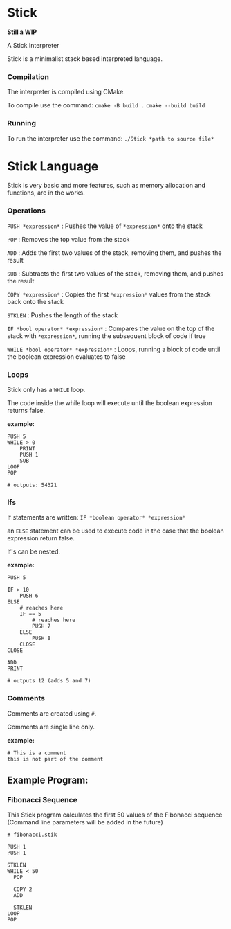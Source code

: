 # Stick

**Still a WIP**

A Stick Interpreter

Stick is a minimalist stack based interpreted language.

### Compilation

The interpreter is compiled using CMake.

To compile use the command:
`cmake -B build .`
`cmake --build build`

### Running

To run the interpreter use the command:
`./Stick *path to source file*`


# Stick Language

Stick is very basic and more features, such as memory allocation and functions, are in the works.

### Operations

`PUSH *expression*` : Pushes the value of `*expression*` onto the stack

`POP` : Removes the top value from the stack

`ADD` : Adds the first two values of the stack, removing them, and pushes the result

`SUB` : Subtracts the first two values of the stack, removing them, and pushes the result

`COPY *expression*` : Copies the first `*expression*` values from the stack back onto the stack

`STKLEN` : Pushes the length of the stack

`IF *bool operator* *expression*` : Compares the value on the top of the stack with `*expression*`, running the subsequent block of code if true

`WHILE *bool operator* *expression*` : Loops, running a block of code until the boolean expression evaluates to false

### Loops

Stick only has a `WHILE` loop.

The code inside the while loop will execute until the boolean expression returns false.

**example:**
```
PUSH 5
WHILE > 0
	PRINT
	PUSH 1
	SUB
LOOP
POP

# outputs: 54321
```

### Ifs

If statements are written:
`IF *boolean operator* *expression*`

an `ELSE` statement can be used to execute code in the case that the boolean expression return false.

If's can be nested.

**example:**
```
PUSH 5

IF > 10
	PUSH 6
ELSE
	# reaches here
	IF == 5
		# reaches here
		PUSH 7
	ELSE
		PUSH 8
	CLOSE
CLOSE

ADD
PRINT

# outputs 12 (adds 5 and 7)
```

### Comments

Comments are created using `#`.

Comments are single line only.

**example:**
```
# This is a comment
this is not part of the comment
```

## Example Program:

### Fibonacci Sequence

This Stick program calculates the first 50 values of the Fibonacci sequence
(Command line parameters will be added in the future)

```
# fibonacci.stik

PUSH 1
PUSH 1

STKLEN
WHILE < 50
  POP
  
  COPY 2
  ADD
  
  STKLEN
LOOP
POP
```

